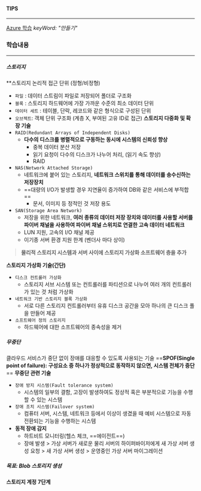 #### TIPS
---
[Azure 학습](https://learn.microsoft.com/ko-kr/training/azure/) _keyWord: "만들기"_
### 학습내용
---
##### 스토리지
**스토리지 논리적 접근 단위 (정형/비정형)
- `파일` : 데이터 스트림이 파일로 저장되어 폴더로 구조화
- `블록` : 스토리지 하드웨어에 가장 가까운 수준의 최소 데이터 단위
- `데이터 세트` : 테이블, 단락, 레코드와 같은 형식으로 구성된 단위
- `오브젝트`: 객체 단위 구조화 (계층 X, 부여된 고유 ID로 접근)
**스토리지 다중화 및 확장 기술**
- `RAID(Redundant Arrays of Independent Disks)`
	- **다수의 디스크를 병렬적으로 구동하는 동시에 시스템의 신뢰성 향상**
		- 중복 데이터 분산 저장
		- 읽기 요청이 다수의 디스크가 나누어 처리, (읽기 속도 향상)
		- RAID
- `NAS(Network Attached Storage)`
	- 네트워크에 붙어 있는 스토리지, **네트워크 스위치를 통해 데이터를 송수신하는 저장장치**
	- ==대량의 I/O가 발생할 경우 지연율이 증가하여 DB와 같은 서비스에 부적합==
		- 문서, 이미지 등 정적인 것 저장 용도
- `SAN(Storage Area Network)`
	- 저장을 위한 네트워크, **여러 종류의 데이터 저장 장치와 데이터를 사용할 서버를 파이버 채널을 사용하여 파이버 채널 스위치로 연결한 고속 데이터 네트워크**
	- LUN 지원, 고속의 I/O 채널 제공
	- 이기종 서버 환경 지원 한계 (벤더사 마다 상이)
> **물리적 스토리지 시스템과 서버 사이에 스토리지 가상화 소프트웨어 층을 추가**

**스토리지 가상화 기술(간단)**
- `디스크 컨트롤러 가상화`
	- 스토리지 서브 시스템 또는 컨트롤러를 파티션으로 나누어 여러 개의 컨트롤러가 있는 것 처럼 가상화
- `네트워크 기반 스토리지 블록 가상화`
	- 서로 다른 스토리지 컨트롤러부터 유휴 디스크 공간을 모아 하나의 큰 디스크 풀을 만들어 제공
- `소프트웨어 정의 스토리지`
	- 하드웨어에 대한 소프트웨어의 종속성을 제거
##### 무중단
클라우드 서비스가 중단 없이 장애를 대응할 수 있도록 사용되는 기술
==**SPOF(Single point of failure): 구성요소 중 하나가 정상적으로 동작하지 않으면, 시스템 전체가 중단**==
**무중단 관련 기술**
- `장애 방지 시스템(Fault tolerance system)`
	- 시스템의 일부의 결함, 고장이 발생하여도 정상적 혹은 부분적으로 기능을 수행할 수 있는 시스템
- `장애 조치 시스템(Failover system)`
	- 컴퓨터 서버, 시스템, 네트워크 등에서 이상이 생겼을 때 예비 시스템으로 자동 전환되는 기능을 수행하는 시스템
- **동적 장애 감지**
	- 하트비트 모니터링(헬스 체크, ==에이전트==)
	- 장애 발생 > 가상 서버가 새로운 물리 서버의 하이퍼바이저에게 새 가상 서버 생성 요청 > 새 가상 서버 생성 > 운영중인 가상 서버 마이그레이션
##### 목표: Blob 스토리지 생성
**스토리지 계정** 
**7단계**
